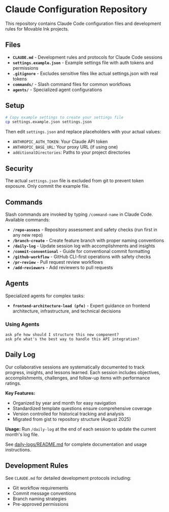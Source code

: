 # Claude Configuration Repository

This repository contains Claude Code configuration files and development rules for Movable Ink projects.

## Files

- **`CLAUDE.md`** - Development rules and protocols for Claude Code sessions
- **`settings.example.json`** - Example settings file with auth tokens and permissions
- **`.gitignore`** - Excludes sensitive files like actual settings.json with real tokens
- **`commands/`** - Slash command files for common workflows
- **`agents/`** - Specialized agent configurations

## Setup

```bash
# Copy example settings to create your settings file
cp settings.example.json settings.json
```

Then edit `settings.json` and replace placeholders with your actual values:
- `ANTHROPIC_AUTH_TOKEN`: Your Claude API token
- `ANTHROPIC_BASE_URL`: Your proxy URL (if using one)
- `additionalDirectories`: Paths to your project directories

## Security

The actual `settings.json` file is excluded from git to prevent token exposure. Only commit the example file.

## Commands

Slash commands are invoked by typing `/command-name` in Claude Code. Available commands:

- **`/repo-assess`** - Repository assessment and safety checks (run first in any new repo)
- **`/branch-create`** - Create feature branch with proper naming conventions
- **`/daily-log`** - Update session log with accomplishments and insights
- **`/commit-conventional`** - Guide for conventional commit formatting
- **`/github-workflow`** - GitHub CLI-first operations with safety checks
- **`/pr-review`** - Pull request review workflows
- **`/add-reviewers`** - Add reviewers to pull requests

## Agents

Specialized agents for complex tasks:

- **`frontend-architecture-lead (pfe)`** - Expert guidance on frontend architecture, infrastructure, and technical decisions

### Using Agents
```
ask pfe how should I structure this new component?
ask pfe what's the best way to handle this API integration?
```

## Daily Log

Our collaborative sessions are systematically documented to track progress, insights, and lessons learned. Each session includes objectives, accomplishments, challenges, and follow-up items with performance ratings.

**Key Features:**
- Organized by year and month for easy navigation
- Standardized template questions ensure comprehensive coverage
- Version controlled for historical tracking and analysis
- Migrated from gist to repository structure (August 2025)

**Usage:** Run `/daily-log` at the end of each session to update the current month's log file.

See [daily-logs/README.md](daily-logs/README.md) for complete documentation and usage instructions.

## Development Rules

See `CLAUDE.md` for detailed development protocols including:
- Git workflow requirements
- Commit message conventions
- Branch naming strategies
- Pre-approved permissions